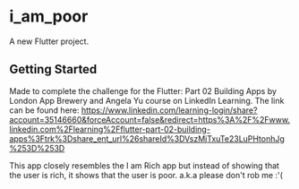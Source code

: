 # i_am_poor

A new Flutter project.

## Getting Started
Made to complete the challenge for the Flutter: Part 02 Building Apps by London App Brewery
and Angela Yu course on LinkedIn Learning. The link can be found here:
https://www.linkedin.com/learning-login/share?account=35146660&forceAccount=false&redirect=https%3A%2F%2Fwww.linkedin.com%2Flearning%2Fflutter-part-02-building-apps%3Ftrk%3Dshare_ent_url%26shareId%3DVszMjTxuTe23LuPHtonhJg%253D%253D

This app closely resembles the I am Rich app but instead of showing that the user is rich, it
shows that the user is poor. a.k.a please don't rob me :'(

